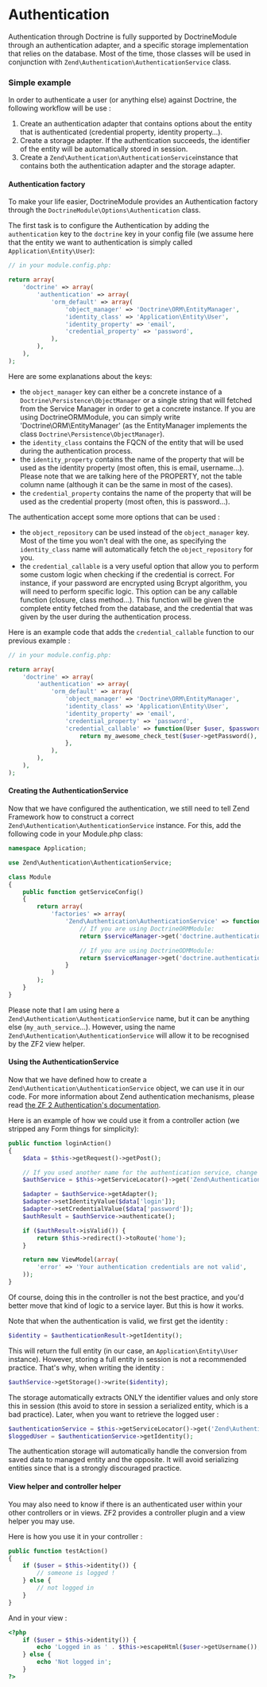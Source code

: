 # Authentication

Authentication through Doctrine is fully supported by DoctrineModule through an authentication adapter, and a specific storage implementation that relies on the database. Most of the time, those classes will be used in conjunction with `Zend\Authentication\AuthenticationService` class.

### Simple example

In order to authenticate a user (or anything else) against Doctrine, the following workflow will be use :

1. Create an authentication adapter that contains options about the entity that is authenticated (credential property, identity property…).
2. Create a storage adapter. If the authentication succeeds, the identifier of the entity will be automatically stored in session.
3. Create a `Zend\Authentication\AuthenticationService`instance that contains both the authentication adapter and the storage adapter.

#### Authentication factory

To make your life easier, DoctrineModule provides an Authentication factory through the ``DoctrineModule\Options\Authentication`` class.

The first task is to configure the Authentication by adding the ``authentication`` key to the ``doctrine`` key in your config file (we assume here that the entity we want to authentication is simply called `Application\Entity\User`):

```php
// in your module.config.php:

return array(
    'doctrine' => array(
        'authentication' => array(
            'orm_default' => array(
                'object_manager' => 'Doctrine\ORM\EntityManager',
                'identity_class' => 'Application\Entity\User',
                'identity_property' => 'email',
                'credential_property' => 'password',
            ),
        ),
    ),
);
```

Here are some explanations about the keys:

* the `object_manager` key can either be a concrete instance of a `Doctrine\Persistence\ObjectManager` or a single string that will fetched from the Service Manager in order to get a concrete instance. If you are using DoctrineORMModule, you can simply write 'Doctrine\ORM\EntityManager' (as the EntityManager implements the class `Doctrine\Persistence\ObjectManager`).
* the `identity_class` contains the FQCN of the entity that will be used during the authentication process.
* the `identity_property` contains the name of the property that will be used as the identity property (most often, this is email, username…). Please note that we are talking here of the PROPERTY, not the table column name (although it can be the same in most of the cases).
* the `credential_property` contains the name of the property that will be used as the credential property (most often, this is password…).

The authentication accept some more options that can be used :

* the `object_repository` can be used instead of the `object_manager` key. Most of the time you won't deal with the one, as specifying the `identity_class` name will automatically fetch the `object_repository` for you.
* the `credential_callable` is a very useful option that allow you to perform some custom logic when checking if the credential is correct. For instance, if your password are encrypted using Bcrypt algorithm, you will need to perform specific logic. This option can be any callable function (closure, class method…). This function will be given the complete entity fetched from the database, and the credential that was given by the user during the authentication process.

Here is an example code that adds the `credential_callable` function to our previous example :

```php
// in your module.config.php:

return array(
    'doctrine' => array(
        'authentication' => array(
            'orm_default' => array(
                'object_manager' => 'Doctrine\ORM\EntityManager',
                'identity_class' => 'Application\Entity\User',
                'identity_property' => 'email',
                'credential_property' => 'password',
                'credential_callable' => function(User $user, $passwordGiven) {
                    return my_awesome_check_test($user->getPassword(), $passwordGiven);
                },
            ),
        ),
    ),
);
```

#### Creating the AuthenticationService

Now that we have configured the authentication, we still need to tell Zend Framework how to construct a correct ``Zend\Authentication\AuthenticationService`` instance. For this, add the following code in your Module.php class:

```php
namespace Application;

use Zend\Authentication\AuthenticationService;

class Module
{
    public function getServiceConfig()
    {
        return array(
            'factories' => array(
                'Zend\Authentication\AuthenticationService' => function($serviceManager) {
                    // If you are using DoctrineORMModule:
                    return $serviceManager->get('doctrine.authenticationservice.orm_default');

                    // If you are using DoctrineODMModule:
                    return $serviceManager->get('doctrine.authenticationservice.odm_default');
                }
            )
        );
    }
}
```

Please note that I am using here a ``Zend\Authentication\AuthenticationService`` name, but it can be anything else (``my_auth_service``…). However, using the name ``Zend\Authentication\AuthenticationService`` will allow it to be recognised by the ZF2 view helper.

#### Using the AuthenticationService

Now that we have defined how to create a `Zend\Authentication\AuthenticationService` object, we can use it in our code. For more information about Zend authentication mechanisms, please read [the ZF 2 Authentication's documentation](http://framework.zend.com/manual/2.0/en/modules/zend.authentication.intro.html).

Here is an example of how we could use it from a controller action (we stripped any Form things for simplicity):

```php
public function loginAction()
{
    $data = $this->getRequest()->getPost();

    // If you used another name for the authentication service, change it here
    $authService = $this->getServiceLocator()->get('Zend\Authentication\AuthenticationService');

    $adapter = $authService->getAdapter();
    $adapter->setIdentityValue($data['login']);
    $adapter->setCredentialValue($data['password']);
    $authResult = $authService->authenticate();

    if ($authResult->isValid()) {
        return $this->redirect()->toRoute('home');
    }

    return new ViewModel(array(
        'error' => 'Your authentication credentials are not valid',
    ));
}
```

Of course, doing this in the controller is not the best practice, and you'd better move that kind of logic to a service layer. But this is how it works.

Note that when the authentication is valid, we first get the identity :

```php
$identity = $authenticationResult->getIdentity();
```

This will return the full entity (in our case, an `Application\Entity\User` instance). However, storing a full entity in session is not a recommended practice. That's why, when writing the identity :

```php
$authService->getStorage()->write($identity);
```

The storage automatically extracts ONLY the identifier values and only store this in session (this avoid to store in session a serialized entity, which is a bad practice). Later, when you want to retrieve the logged user :

```php
$authenticationService = $this->getServiceLocator()->get('Zend\Authentication\AuthenticationService');
$loggedUser = $authenticationService->getIdentity();
```

The authentication storage will automatically handle the conversion from saved data to managed entity and the opposite. It will avoid serializing entities since that is a strongly discouraged practice.

#### View helper and controller helper

You may also need to know if there is an authenticated user within your other controllers or in views. ZF2 provides a controller plugin and a view helper you may use.

Here is how you use it in your controller :

```php
public function testAction()
{
    if ($user = $this->identity()) {
        // someone is logged !
    } else {
        // not logged in
    }
}
```

And in your view :

```php
<?php
    if ($user = $this->identity()) {
        echo 'Logged in as ' . $this->escapeHtml($user->getUsername());
    } else {
        echo 'Not logged in';
    }
?>
```
